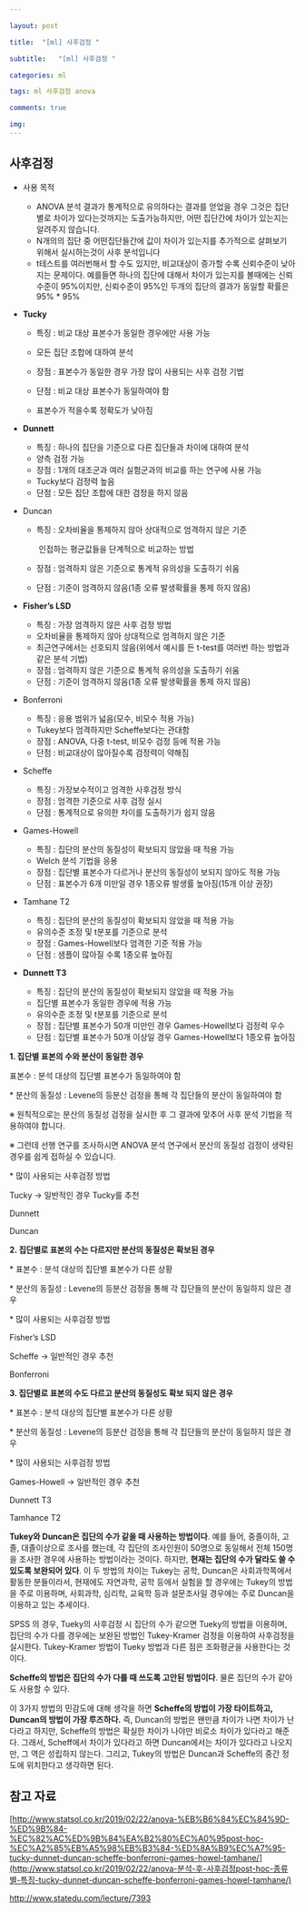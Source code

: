 ```yaml
---

layout: post

title:  "[ml] 사후검정 "

subtitle:   "[ml] 사후검정 "

categories: ml

tags: ml 사후검정 anova

comments: true

img: 
---
```


## 사후검정

* 사용 목적
  * ANOVA 분석 결과가 통계적으로 유의하다는 결과를 얻었을 경우 그것은 집단별로 차이가 있다는것까지는 도출가능하지만,  어떤 집단간에 차이가 있는지는 알려주지 않습니다.
  * N개의의 집단 중 어떤집단들간에 값이 차이가 있는지를 추가적으로 살펴보기 위해서 실시하는것이 사후 분석입니다
  * t테스트를 여러번해서 할 수도 있지만, 비교대상이 증가할 수록 신뢰수준이 낮아지는 문제이다. 예를들면 하나의 집단에 대해서 차이가 있는지를 볼때에는 신뢰수준이 95%이지만, 신뢰수준이 95%인 두개의 집단의 결과가 동일할 확률은 95% * 95%



* **Tucky**

  * 특징 : 비교 대상 표본수가 동일한 경우에만 사용 가능

  * 모든 집단 조합에 대하여 분석

  * 장점 : 표본수가 동일한 경우 가장 많이 사용되는 사후 검정 기법

  * 단점 : 비교 대상 표본수가 동일하여야 함

  * 표본수가 적을수록 정확도가 낮아짐

* **Dunnett**
  * 특징 : 하나의 집단을 기준으로 다른 집단들과 차이에 대하여 분석
  * 양측 검정 가능
  * 장점 : 1개의 대조군과 여러 실험군과의 비교를 하는 연구에 사용 가능
  * Tucky보다 검정력 높음
  * 단점 : 모든 집단 조합에 대한 검정을 하지 않음



* Duncan

  * 특징 : 오차비율을 통제하지 않아 상대적으로 엄격하지 않은 기준

    ​		인접하는 평균값들을 단계적으로 비교하는 방법

  * 장점 : 엄격하지 않은 기준으로 통계적 유의성을 도출하기 쉬움

  * 단점 : 기준이 엄격하지 않음(1종 오류 발생확률을 통제 하지 않음)



* **Fisher’s LSD**
  * 특징 : 가장 엄격하지 않은 사후 검정 방법
  * 오차비율을 통제하지 않아 상대적으로 엄격하지 않은 기준
  * 최근연구에서는 선호되지 않음(위에서 예시를 든 t-test를 여러번 하는 방법과 같은 분석 기법)
  * 장점 : 엄격하지 않은 기준으로 통계적 유의성을 도출하기 쉬움
  * 단점 : 기준이 엄격하지 않음(1종 오류 발생확률을 통제 하지 않음)



* Bonferroni
  * 특징 : 응용 범위가 넓음(모수, 비모수 적용 가능)
  * Tukey보다 엄격하지만 Scheffe보다는 관대함
  * 장점 : ANOVA, 다중 t-test, 비모수 검정 등에 적용 가능
  * 단점 : 비교대상이 많아질수록 검정력이 약해짐



* Scheffe
  * 특징 : 가장보수적이고 엄격한 사후검정 방식
  * 장점 : 엄격한 기준으로 사후 검정 실시
  * 단점 : 통계적으로 유의한 차이를 도출하기가 쉽지 않음



* Games-Howell
  * 특징 : 집단의 분산의 동질성이 확보되지 않았을 때 적용 가능
  * Welch 분석 기법을 응용
  * 장점 : 집단별 표본수가 다르거나 분산의 동질성이 보되지 않아도 적용 가능
  * 단점 : 표본수가 6개 미만일 경우 1종오류 발생률 높아짐(15개 이상 권장)



* Tamhane T2
  * 특징 : 집단의 분산의 동질성이 확보되지 않았을 때 적용 가능
  * 유의수준 조정 및 t분포를 기준으로 분석
  * 장점 : Games-Howell보다 엄격한 기준 적용 가능
  * 단점 : 샘플이 많아질 수록 1종오류 높아짐



* **Dunnett T3**
  * 특징 : 집단의 분산의 동질성이 확보되지 않았을 때 적용 가능
  * 집단별 표본수가 동일한 경우에 적용 가능
  * 유의수준 조정 및 t분포를 기준으로 분석
  * 장점 : 집단별 표본수가 50개 미만인 경우 Games-Howell보다 검정력 우수
  * 단점 : 집단별 표본수가 50개 이상일 경우 Games-Howell보다 1종오류 높아짐



**1. 집단별 표본의 수와 분산이 동일한 경우**

표본수 : 분석 대상의 집단별 표본수가 동일하여야 함

\* 분산의 동질성 : Levene의 등분산 검정을 통해 각 집단들의 분산이 동일하여야 함

※ 원칙적으로는 분산의 동질성 검정을 실시한 후 그 결과에 맞추어 사후 분석 기법을 적용하여야 합니다.

※ 그런데 선행 연구를 조사하시면 ANOVA 분석 연구에서 분산의 동질성 검정이 생략된 경우를 쉽게 접하실 수 있습니다.

\* 많이 사용되는 사후검정 방법

Tucky -> 일반적인 경우 Tucky를 추천

Dunnett

Duncan





**2. 집단별로 표본의 수는 다르지만 분산의 동질성은 확보된 경우**

\* 표본수 : 분석 대상의 집단별 표본수가 다른 상황

\* 분산의 동질성 : Levene의 등분산 검정을 통해 각 집단들의 분산이 동일하지 않은 경우

\* 많이 사용되는 사후검정 방법

Fisher’s LSD

Scheffe -> 일반적인 경우 추천

Bonferroni



**3. 집단별로 표본의 수도 다르고 분산의 동질성도 확보 되지 않은 경우**

\* 표본수 : 분석 대상의 집단별 표본수가 다른 상황

\* 분산의 동질성 : Levene의 등분산 검정을 통해 각 집단들의 분산이 동일하지 않은 경우

\* 많이 사용되는 사후검정 방법

Games-Howell -> 일반적인 경우 추천

Dunnett T3

Tamhance T2





**Tukey와 Duncan은 집단의 수가 같을 때 사용하는 방법이다**. 예를 들어, 중졸이하, 고졸, 대졸이상으로 조사를 했는데, 각 집단의 조사인원이 50명으로 동일해서 전체 150명을 조사한 경우에 사용하는 방법이라는 것이다. 하지만, **현재는 집단의 수가 달라도 쓸 수 있도록 보완되어 있다**. 
이 두 방법의 차이는 Tukey는 공학, Duncan은 사회과학쪽에서 활동한 분들이라서, 현재에도 자연과학, 공학 등에서 실험을 할 경우에는 Tukey의 방법을 주로 이용하며, 사회과학, 심리학, 교육학 등과 설문조사일 경우에는 주로 Duncan을 이용하고 있는 추세이다.

 

SPSS 의 경우, Tueky의 사후검정 시 집단의 수가 같으면 Tueky의 방법을 이용하며, 집단의 수가 다를 경우에는 보완된 방법인 Tukey-Kramer 검정을 이용하여 사후검정을 실시한다. Tukey-Kramer 방법이 Tueky 방법과 다른 점은 조화평균을 사용한다는 것이다. 

**Scheffe의 방법은 집단의 수가 다를 때 쓰도록 고안된 방법이다**. 물론 집단의 수가 같아도 사용할 수 있다. 

이 3가지 방법의 민감도에 대해 생각을 하면 **Scheffe의 방법이 가장 타이트하고, Duncan의 방법이 가장 루즈하다.** 즉, Duncan의 방법은 왠만큼 차이가 나면 차이가 난다라고 하지만, Scheffe의 방법은 확실한 차이가 나야만 비로소 차이가 있다라고 해준다. 그래서, Scheff에서 차이가 있다라고 하면 Duncan에서는 차이가 있다라고 나오지만, 그 역은 성립하지 않는다. 그리고, Tukey의 방법은 Duncan과 Scheffe의 중간 정도에 위치한다고 생각하면 된다.





## 참고 자료

[http://www.statsol.co.kr/2019/02/22/anova-%EB%B6%84%EC%84%9D-%ED%9B%84-%EC%82%AC%ED%9B%84%EA%B2%80%EC%A0%95post-hoc-%EC%A2%85%EB%A5%98%EB%B3%84-%ED%8A%B9%EC%A7%95-tucky-dunnet-duncan-scheffe-bonferroni-games-howel-tamhane/](http://www.statsol.co.kr/2019/02/22/anova-분석-후-사후검정post-hoc-종류별-특징-tucky-dunnet-duncan-scheffe-bonferroni-games-howel-tamhane/)

http://www.statedu.com/lecture/7393
